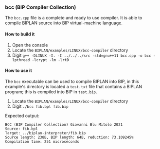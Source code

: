 ### bcc (BIP Compiler Collection)
The `bcc.cpp` file is a complete and ready to use compiler. It is able to compile BIPLAN source into BIP virtual-machine language.

#### How to build it
1. Open the console
2. Locate the `BIPLAN/examples/LINUX/bcc-compiler` directory
3. Digit `g++ -DLINUX -I. -I ../../../src -std=gnu++11 bcc.cpp -o bcc -lpthread -lcrypt -lm -lrtD`

#### How to use it
The `bcc` executable can be used to compile BIPLAN into BIP, in this example's directory is located a `test.txt` file that contains a BIPLAN program; this is compiled into BIP in `test.bip`.
1. Locate the `BIPLAN/examples/LINUX/bcc-compiler` directory
2. Digit `./bcc fib.bpl fib.bip`

Expected output:
```
BCC (BIP Compiler Collection) Giovanni Blu Mitolo 2021
Source: fib.bpl
Target: ../biplan-interpreter/fib.bip
Source length: 238B, BIP length: 64B, reduction: 73.109245%
Compilation time: 251 microseconds
```
